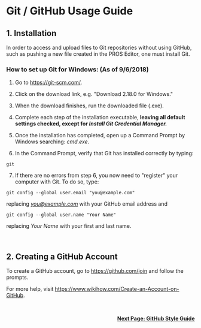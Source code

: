 # Git / GitHub Usage Guide

## 1. Installation
In order to access and upload files to Git repositories without using GitHub, such as pushing a new file created in the PROS Editor, one must install Git.

### How to set up Git for Windows:			(As of 9/6/2018)
1. Go to https://git-scm.com/.

2. Click on the download link, e.g. "Download 2.18.0 for Windows."

3. When the download finishes, run the downloaded file (.exe).

4. Complete each step of the installation executable, **leaving all default settings checked, except for *Install Git Credential Manager.***

5. Once the installation has completed, open up a Command Prompt by Windows searching: *cmd.exe*.

6. In the Command Prompt, verify that Git has installed correctly by typing:
```
git
```

7. If there are no errors from step 6, you now need to "register" your computer with Git. To do so, type:
```
git config --global user.email "you@example.com"
```
replacing *you@example.com* with your GitHub email address and
```
git config --global user.name "Your Name"
```
replacing *Your Name* with your first and last name.

<br>

## 2. Creating a GitHub Account
To create a GitHub account, go to https://github.com/join and follow the prompts.

For more help, visit https://www.wikihow.com/Create-an-Account-on-GitHub.

<br>
<p align="right">
<a href="https://github.com/PYRORobotics/programming-guide/blob/master/docs/GitHub_Style_Guide.md"> <b>Next Page: GitHub Style Guide </b></a>
</p>
<br>
